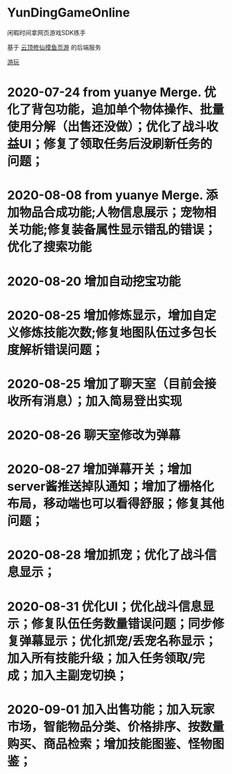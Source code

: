 # YunDingGameOnline
闲暇时间拿网页游戏SDK练手

基于 [云顶修仙摸鱼页游](http://yundingxx.com:8888/) 的后端服务

[游玩](https://flywor.github.io/YunDingGameOnline/dist/index.html)

# 2020-07-24 from yuanye Merge. 优化了背包功能，追加单个物体操作、批量使用分解（出售还没做）；优化了战斗收益UI；修复了领取任务后没刷新任务的问题；

# 2020-08-08 from yuanye Merge. 添加物品合成功能;人物信息展示；宠物相关功能;修复装备属性显示错乱的错误；优化了搜索功能

# 2020-08-20 增加自动挖宝功能

# 2020-08-25 增加修炼显示，增加自定义修炼技能次数;修复地图队伍过多包长度解析错误问题；

# 2020-08-25 增加了聊天室（目前会接收所有消息）；加入简易登出实现

# 2020-08-26 聊天室修改为弹幕

# 2020-08-27 增加弹幕开关；增加server酱推送掉队通知；增加了栅格化布局，移动端也可以看得舒服；修复其他问题；

# 2020-08-28 增加抓宠；优化了战斗信息显示；

# 2020-08-31 优化UI；优化战斗信息显示；修复队伍任务数量错误问题；同步修复弹幕显示；优化抓宠/丢宠名称显示；加入所有技能升级；加入任务领取/完成；加入主副宠切换；

# 2020-09-01 加入出售功能；加入玩家市场，智能物品分类、价格排序、按数量购买、商品检索；增加技能图鉴、怪物图鉴；
